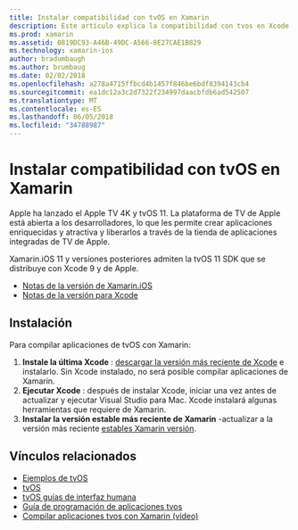 ```yaml
---
title: Instalar compatibilidad con tvOS en Xamarin
description: Este artículo explica la compatibilidad con tvos en Xcode 9 y 11 de Xamarin.iOS y proporciona instrucciones breves sobre cómo configurar la aplicación para desarrollar aplicaciones de tvOS con Xamarin.
ms.prod: xamarin
ms.assetid: 0819DC93-A46B-49DC-A566-8E27CAE1B829
ms.technology: xamarin-ios
author: bradumbaugh
ms.author: brumbaug
ms.date: 02/02/2018
ms.openlocfilehash: a278a4715ffbcd4b1457f846be6bdf8394143cb4
ms.sourcegitcommit: ea1dc12a3c2d7322f234997daacbfdb6ad542507
ms.translationtype: MT
ms.contentlocale: es-ES
ms.lasthandoff: 06/05/2018
ms.locfileid: "34788987"
---
```

# <a name="installing-tvos-support-in-xamarin"></a>Instalar compatibilidad con tvOS en Xamarin

Apple ha lanzado el Apple TV 4K y tvOS 11. La plataforma de TV de Apple está abierta a los desarrolladores, lo que les permite crear aplicaciones enriquecidas y atractiva y liberarlos a través de la tienda de aplicaciones integradas de TV de Apple.

Xamarin.iOS 11 y versiones posteriores admiten la tvOS 11 SDK que se distribuye con Xcode 9 y de Apple. 

- [Notas de la versión de Xamarin.iOS](https://developer.xamarin.com/releases/ios/)
- [Notas de la versión para Xcode](https://developer.apple.com/library/content/releasenotes/DeveloperTools/RN-Xcode/Chapters/Introduction.html#//apple_ref/doc/uid/TP40001051-CH1-SW876)

## <a name="installation"></a>Instalación

Para compilar aplicaciones de tvOS con Xamarin:

1. **Instale la última Xcode** : [descargar la versión más reciente de Xcode](https://developer.apple.com/xcode/download/) e instalarlo. Sin Xcode instalado, no será posible compilar aplicaciones de Xamarin. 
2. **Ejecutar Xcode** : después de instalar Xcode, iniciar una vez antes de actualizar y ejecutar Visual Studio para Mac. Xcode instalará algunas herramientas que requiere de Xamarin.
3. **Instalar la versión estable más reciente de Xamarin** -actualizar a la versión más reciente [estables Xamarin versión](https://developer.xamarin.com/recipes/cross-platform/ide/change_updates_channel/).

## <a name="related-links"></a>Vínculos relacionados

- [Ejemplos de tvOS](https://developer.xamarin.com/samples/tvos/all/)
- [tvOS](https://developer.apple.com/tvos/)
- [tvOS guías de interfaz humana](https://developer.apple.com/tvos/human-interface-guidelines/)
- [Guía de programación de aplicaciones tvos](https://developer.apple.com/library/prerelease/tvos/documentation/General/Conceptual/AppleTV_PG/)
- [Compilar aplicaciones tvos con Xamarin (vídeo)](https://university.xamarin.com/lightninglectures/tvos-with-xamarin)

